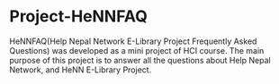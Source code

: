 # Project-HeNNFAQ
HeNNFAQ(Help Nepal Network E-Library Project Frequently Asked Questions) was developed as a mini project of HCI course. The main purpose of this project is to answer all the questions about Help Nepal Network, and HeNN E-Library Project.
